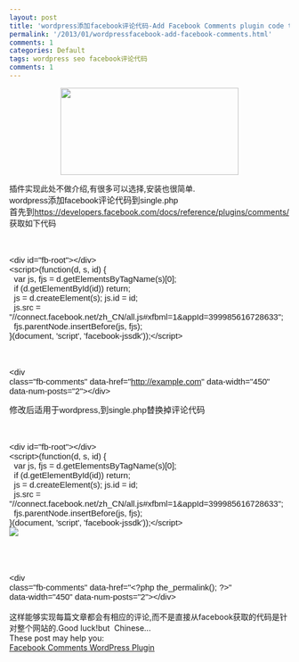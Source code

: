 ```yaml
---
layout: post
title: 'wordpress添加facebook评论代码-Add Facebook Comments plugin code to wordpress'
permalink: '/2013/01/wordpressfacebook-add-facebook-comments.html'
comments: 1
categories: Default
tags: wordpress seo facebook评论代码
comments: 1
---
```

<div class="separator" style="clear: both; text-align: center;"><a href="http://2.bp.blogspot.com/-6gpXpO22mLc/UPEn5c3FABI/AAAAAAAAuFw/FP7eMZEEoM8/s1600/%E4%B8%8B%E8%BD%BD.jpg" imageanchor="1" style="margin-left: 1em; margin-right: 1em;"><img border="0" height="156" src="http://2.bp.blogspot.com/-6gpXpO22mLc/UPEn5c3FABI/AAAAAAAAuFw/FP7eMZEEoM8/s1600/%E4%B8%8B%E8%BD%BD.jpg" width="320"/></a></div>

插件实现此处不做介绍,有很多可以选择,安装也很简单.  
<span style="font-family: Arial;"><span style="font-size: 15px; white-space: pre-wrap;">wordpress添加facebook评论代码到single.php</span></span>  
<span style="font-family: Arial;"><span style="font-size: 15px; white-space: pre-wrap;">首先到</span></span><https://developers.facebook.com/docs/reference/plugins/comments/>获取如下代码  
<b style="font-weight: normal;"><span style="font-family: Arial; font-size: 15px; vertical-align: baseline; white-space: pre-wrap;">  
</span></b><span style="vertical-align: baseline;"><span style="font-family: Arial;"></span></span>  

<div style="font-size: 15px; white-space: pre-wrap;"><span style="font-family: Arial;">&lt;div id="fb-root"&gt;&lt;/div&gt;</span></div>

<div style="font-size: 15px; white-space: pre-wrap;"><span style="font-family: Arial;">&lt;script&gt;(function(d, s, id) {</span></div>

<div style="font-size: 15px; white-space: pre-wrap;"><span style="font-family: Arial;">&nbsp; var js, fjs = d.getElementsByTagName(s)[0];</span></div>

<div style="font-size: 15px; white-space: pre-wrap;"><span style="font-family: Arial;">&nbsp; if (d.getElementById(id)) return;</span></div>

<div style="font-size: 15px; white-space: pre-wrap;"><span style="font-family: Arial;">&nbsp; js = d.createElement(s); js.id = id;</span></div>

<div style="font-size: 15px; white-space: pre-wrap;"><span style="font-family: Arial;">&nbsp; js.src = "//connect.facebook.net/zh_CN/all.js#xfbml=1&amp;appId=399985616728633";</span></div>

<div style="font-size: 15px; white-space: pre-wrap;"><span style="font-family: Arial;">&nbsp; fjs.parentNode.insertBefore(js, fjs);</span></div>

<div style="font-size: 15px; white-space: pre-wrap;"><span style="font-family: Arial;">}(document, 'script', 'facebook-jssdk'));&lt;/script&gt;</span></div>

<div style="font-size: 15px; white-space: pre-wrap;"><span style="font-family: Arial;"><br/></span></div>

<div style="font-size: 15px; white-space: pre-wrap;"><span style="font-family: Arial;"><br/></span></div>

<span style="font-family: Arial;"><span style="font-size: 15px; white-space: pre-wrap;">&lt;div class="fb-comments" data-href="http://example.com" data-width="450" data-num-posts="2"&gt;&lt;/div&gt;</span></span>  
  
<span style="font-family: Arial;"><span style="font-size: 15px; white-space: pre-wrap;">修改后适用于wordpress,</span></span><span style="font-family: Arial; font-size: 15px; white-space: pre-wrap;">到single.php替换掉评论代码</span>  
<b style="font-weight: normal;"><span style="font-family: Arial; font-size: 15px; vertical-align: baseline; white-space: pre-wrap;">  
</span></b>  

<div style="font-family: Arial; font-size: 15px; white-space: pre-wrap;">&lt;div id="fb-root"&gt;&lt;/div&gt;</div>

<div style="font-family: Arial; font-size: 15px; white-space: pre-wrap;">&lt;script&gt;(function(d, s, id) {</div>

<div style="font-family: Arial; font-size: 15px; white-space: pre-wrap;">&nbsp; var js, fjs = d.getElementsByTagName(s)[0];</div>

<div style="font-family: Arial; font-size: 15px; white-space: pre-wrap;">&nbsp; if (d.getElementById(id)) return;</div>

<div style="font-family: Arial; font-size: 15px; white-space: pre-wrap;">&nbsp; js = d.createElement(s); js.id = id;</div>

<div style="font-family: Arial; font-size: 15px; white-space: pre-wrap;">&nbsp; js.src = "//connect.facebook.net/zh_CN/all.js#xfbml=1&amp;appId=399985616728633";</div>

<div style="font-family: Arial; font-size: 15px; white-space: pre-wrap;">&nbsp; fjs.parentNode.insertBefore(js, fjs);</div>

<div style="font-family: Arial; font-size: 15px; white-space: pre-wrap;">}(document, 'script', 'facebook-jssdk'));&lt;/script&gt;</div>

  
<a href="http://2.bp.blogspot.com/-NXh_No24Hwo/UPEnjrVgR6I/AAAAAAAAuFo/j0jZAnH8Yp0/s1600/facebook.jpg" imageanchor="1" style="clear: left; float: left; margin-bottom: 1em; margin-right: 1em;">

<img border="0" src="http://2.bp.blogspot.com/-NXh_No24Hwo/UPEnjrVgR6I/AAAAAAAAuFo/j0jZAnH8Yp0/s1600/facebook.jpg"/>

</a><b style="font-weight: normal;"><span style="font-family: Arial; font-size: 15px; vertical-align: baseline; white-space: pre-wrap;">  
</span></b><b style="font-weight: normal;"><span style="font-family: Arial; font-size: 15px; vertical-align: baseline; white-space: pre-wrap;">  
</span></b><b id="internal-source-marker_0.012292170198634267" style="font-weight: normal;"><span style="font-family: Arial; font-size: 15px; vertical-align: baseline; white-space: pre-wrap;">&lt;div class="fb-comments" data-href="&lt;?php the\_permalink(); ?&gt;" data-width="450" data-num-posts="2"&gt;&lt;/div&gt;</span>  
<span style="font-family: Arial; font-size: 15px; vertical-align: baseline; white-space: pre-wrap;"></span>  
这样能够实现每篇文章都会有相应的评论,而不是直接从facebook获取的代码是针对整个网站的.Good luck!but &nbsp;Chinese...</b>  
These post may help you:  
[Facebook Comments WordPress Plugin](http://3doordigital.com/wordpress/plugins/facebook-comments/)